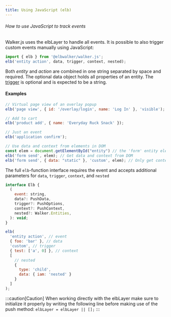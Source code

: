 ```yaml
---
title: Using JavaScript (elb)
---
```


###### How to use JavaScript to track events

Walker.js uses the elbLayer to handle all events. It is possible to also trigger custom events manually using JavaScript:

```js
import { elb } from '@elbwalker/walker.js';
elb('entity action', data, trigger, context, nested);
```

Both <i>entity</i> and <i>action</i> are combined in one string separated by space and required. The optional data object holds all properties of an entity. The [trigger](https://docs.elbwalker.com/tagging/available-triggers) is optional and is expected to be a string.

#### Examples

```js
// Virtual page view of an overlay popup
elb('page view', { id: '/overlay/login', name: 'Log In' }, 'visible');

// Add to cart
elb('product add', { name: 'Everyday Ruck Snack' });

// Just an event
elb('application confirm');

// Use data and context from elements in DOM
const elem = document.getElementById("entity") // the 'form' entity element 
elb('form send', elem); // Get data and context from DOM
elb('form send', { data: "static" }, 'custom', elem); // Only get context from DOM
```

The full `elb`-function interface requires the event and accepts additional parameters for `data`, `trigger`, `context`, and `nested`

```js
interface Elb {
  (
    event: string,
    data?: PushData,
    trigger?: PushOptions,
    context?: PushContext,
    nested?: Walker.Entities,
  ): void;
}

elb(
  'entity action', // event
  { foo: 'bar' }, // data
  'custom', // trigger
  { test: ['a', 0] }, // context
  [
    // nested
    {
      type: 'child',
      data: { iam: 'nested' }
    }
  ]
);
```

:::caution[Caution]
When working directly with the elbLayer make sure to initialize it properly by writing the following line before making use of the push method: `elbLayer = elbLayer || [];`
:::